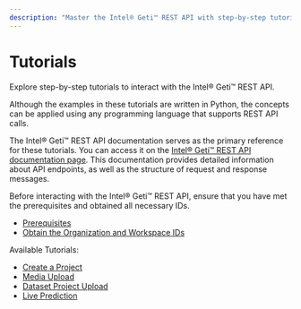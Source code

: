 ```yaml
---
description: "Master the Intel® Geti™ REST API with step-by-step tutorials. Learn integration techniques to enhance your applications."
---
```


# Tutorials

Explore step-by-step tutorials to interact with the Intel® Geti™ REST API.

Although the examples in these tutorials are written in Python, the concepts can be applied using any programming language that supports REST API calls.

The Intel® Geti™ REST API documentation serves as the primary reference for these tutorials. You can access it on the [Intel® Geti™ REST API documentation page](./redirect.md).
This documentation provides detailed information about API endpoints, as well as the structure of request and response messages.

Before interacting with the Intel® Geti™ REST API, ensure that you have met the prerequisites and obtained all necessary IDs.

- [Prerequisites](./tutorials/prerequisites.md)
- [Obtain the Organization and Workspace IDs](./tutorials/obtain-ids.md)

Available Tutorials:

- [Create a Project](./tutorials/create-a-project.md)
- [Media Upload](./tutorials/media-upload.md)
- [Dataset Project Upload](./tutorials/dataset-project-upload.md)
- [Live Prediction](./tutorials/live-prediction.md)
